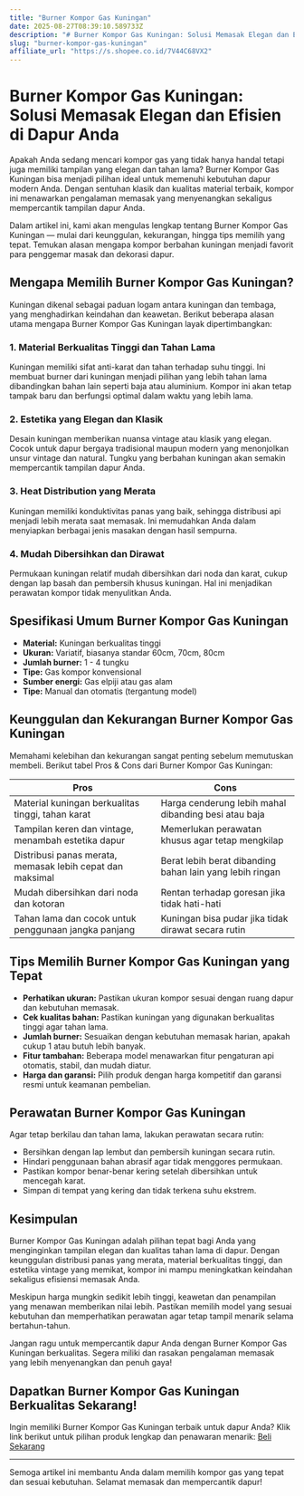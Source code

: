 ```yaml
---
title: "Burner Kompor Gas Kuningan"
date: 2025-08-27T08:39:10.589733Z
description: "# Burner Kompor Gas Kuningan: Solusi Memasak Elegan dan Efisien di Dapur Anda..."
slug: "burner-kompor-gas-kuningan"
affiliate_url: "https://s.shopee.co.id/7V44C68VX2"
---
```

# Burner Kompor Gas Kuningan: Solusi Memasak Elegan dan Efisien di Dapur Anda

Apakah Anda sedang mencari kompor gas yang tidak hanya handal tetapi juga memiliki tampilan yang elegan dan tahan lama? Burner Kompor Gas Kuningan bisa menjadi pilihan ideal untuk memenuhi kebutuhan dapur modern Anda. Dengan sentuhan klasik dan kualitas material terbaik, kompor ini menawarkan pengalaman memasak yang menyenangkan sekaligus mempercantik tampilan dapur Anda.

Dalam artikel ini, kami akan mengulas lengkap tentang Burner Kompor Gas Kuningan — mulai dari keunggulan, kekurangan, hingga tips memilih yang tepat. Temukan alasan mengapa kompor berbahan kuningan menjadi favorit para penggemar masak dan dekorasi dapur.

## Mengapa Memilih Burner Kompor Gas Kuningan?

Kuningan dikenal sebagai paduan logam antara kuningan dan tembaga, yang menghadirkan keindahan dan keawetan. Berikut beberapa alasan utama mengapa Burner Kompor Gas Kuningan layak dipertimbangkan:

### 1. Material Berkualitas Tinggi dan Tahan Lama

Kuningan memiliki sifat anti-karat dan tahan terhadap suhu tinggi. Ini membuat burner dari kuningan menjadi pilihan yang lebih tahan lama dibandingkan bahan lain seperti baja atau aluminium. Kompor ini akan tetap tampak baru dan berfungsi optimal dalam waktu yang lebih lama.

### 2. Estetika yang Elegan dan Klasik

Desain kuningan memberikan nuansa vintage atau klasik yang elegan. Cocok untuk dapur bergaya tradisional maupun modern yang menonjolkan unsur vintage dan natural. Tungku yang berbahan kuningan akan semakin mempercantik tampilan dapur Anda.

### 3. Heat Distribution yang Merata

Kuningan memiliki konduktivitas panas yang baik, sehingga distribusi api menjadi lebih merata saat memasak. Ini memudahkan Anda dalam menyiapkan berbagai jenis masakan dengan hasil sempurna.

### 4. Mudah Dibersihkan dan Dirawat

Permukaan kuningan relatif mudah dibersihkan dari noda dan karat, cukup dengan lap basah dan pembersih khusus kuningan. Hal ini menjadikan perawatan kompor tidak menyulitkan Anda.

## Spesifikasi Umum Burner Kompor Gas Kuningan

- **Material:** Kuningan berkualitas tinggi
- **Ukuran:** Variatif, biasanya standar 60cm, 70cm, 80cm
- **Jumlah burner:** 1 - 4 tungku
- **Tipe:** Gas kompor konvensional
- **Sumber energi:** Gas elpiji atau gas alam
- **Tipe:** Manual dan otomatis (tergantung model)

## Keunggulan dan Kekurangan Burner Kompor Gas Kuningan

Memahami kelebihan dan kekurangan sangat penting sebelum memutuskan membeli. Berikut tabel Pros & Cons dari Burner Kompor Gas Kuningan:

| **Pros**                                           | **Cons**                                    |
|----------------------------------------------------|--------------------------------------------|
| Material kuningan berkualitas tinggi, tahan karat | Harga cenderung lebih mahal dibanding besi atau baja |
| Tampilan keren dan vintage, menambah estetika dapur | Memerlukan perawatan khusus agar tetap mengkilap |
| Distribusi panas merata, memasak lebih cepat dan maksimal | Berat lebih berat dibanding bahan lain yang lebih ringan |
| Mudah dibersihkan dari noda dan kotoran          | Rentan terhadap goresan jika tidak hati-hati |
| Tahan lama dan cocok untuk penggunaan jangka panjang | Kuningan bisa pudar jika tidak dirawat secara rutin |

## Tips Memilih Burner Kompor Gas Kuningan yang Tepat

- **Perhatikan ukuran:** Pastikan ukuran kompor sesuai dengan ruang dapur dan kebutuhan memasak.
- **Cek kualitas bahan:** Pastikan kuningan yang digunakan berkualitas tinggi agar tahan lama.
- **Jumlah burner:** Sesuaikan dengan kebutuhan memasak harian, apakah cukup 1 atau butuh lebih banyak.
- **Fitur tambahan:** Beberapa model menawarkan fitur pengaturan api otomatis, stabil, dan mudah diatur.
- **Harga dan garansi:** Pilih produk dengan harga kompetitif dan garansi resmi untuk keamanan pembelian.

## Perawatan Burner Kompor Gas Kuningan

Agar tetap berkilau dan tahan lama, lakukan perawatan secara rutin:

- Bersihkan dengan lap lembut dan pembersih kuningan secara rutin.
- Hindari penggunaan bahan abrasif agar tidak menggores permukaan.
- Pastikan kompor benar-benar kering setelah dibersihkan untuk mencegah karat.
- Simpan di tempat yang kering dan tidak terkena suhu ekstrem.

## Kesimpulan

Burner Kompor Gas Kuningan adalah pilihan tepat bagi Anda yang menginginkan tampilan elegan dan kualitas tahan lama di dapur. Dengan keunggulan distribusi panas yang merata, material berkualitas tinggi, dan estetika vintage yang memikat, kompor ini mampu meningkatkan keindahan sekaligus efisiensi memasak Anda.

Meskipun harga mungkin sedikit lebih tinggi, keawetan dan penampilan yang menawan memberikan nilai lebih. Pastikan memilih model yang sesuai kebutuhan dan memperhatikan perawatan agar tetap tampil menarik selama bertahun-tahun.

Jangan ragu untuk mempercantik dapur Anda dengan Burner Kompor Gas Kuningan berkualitas. Segera miliki dan rasakan pengalaman memasak yang lebih menyenangkan dan penuh gaya!

## Dapatkan Burner Kompor Gas Kuningan Berkualitas Sekarang!

Ingin memiliki Burner Kompor Gas Kuningan terbaik untuk dapur Anda? Klik link berikut untuk pilihan produk lengkap dan penawaran menarik: [Beli Sekarang](https://s.shopee.co.id/7V44C68VX2)

---

Semoga artikel ini membantu Anda dalam memilih kompor gas yang tepat dan sesuai kebutuhan. Selamat memasak dan mempercantik dapur!